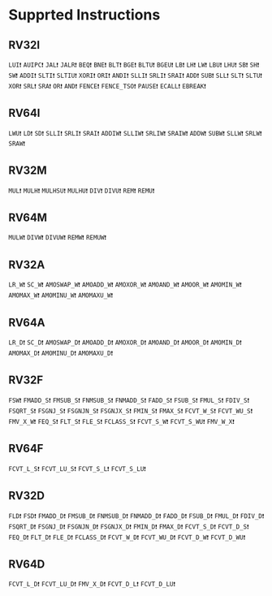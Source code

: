 # Supprted Instructions

## RV32I
`LUI❗`
`AUIPC❗`
`JAL❗`
`JALR❗`
`BEQ❗`
`BNE❗`
`BLT❗`
`BGE❗`
`BLTU❗`
`BGEU❗`
`LB❗`
`LH❗`
`LW❗`
`LBU❗`
`LHU❗`
`SB❗`
`SH❗`
`SW❗`
`ADDI❗`
`SLTI❗`
`SLTIU❗`
`XORI❗`
`ORI❗`
`ANDI❗`
`SLLI❗`
`SRLI❗`
`SRAI❗`
`ADD❗`
`SUB❗`
`SLL❗`
`SLT❗`
`SLTU❗`
`XOR❗`
`SRL❗`
`SRA❗`
`OR❗`
`AND❗`
`FENCE❗`
`FENCE_TSO❗`
`PAUSE❗`
`ECALL❗`
`EBREAK❗`

## RV64I
`LWU❗`
`LD❗`
`SD❗`
`SLLI❗`
`SRLI❗`
`SRAI❗`
`ADDIW❗`
`SLLIW❗`
`SRLIW❗`
`SRAIW❗`
`ADDW❗`
`SUBW❗`
`SLLW❗`
`SRLW❗`
`SRAW❗`

## RV32M
`MUL❗`
`MULH❗`
`MULHSU❗`
`MULHU❗`
`DIV❗`
`DIVU❗`
`REM❗`
`REMU❗`

## RV64M
`MULW❗`
`DIVW❗`
`DIVUW❗`
`REMW❗`
`REMUW❗`

## RV32A
`LR_W❗`
`SC_W❗`
`AMOSWAP_W❗`
`AMOADD_W❗`
`AMOXOR_W❗`
`AMOAND_W❗`
`AMOOR_W❗`
`AMOMIN_W❗`
`AMOMAX_W❗`
`AMOMINU_W❗`
`AMOMAXU_W❗`

## RV64A
`LR_D❗`
`SC_D❗`
`AMOSWAP_D❗`
`AMOADD_D❗`
`AMOXOR_D❗`
`AMOAND_D❗`
`AMOOR_D❗`
`AMOMIN_D❗`
`AMOMAX_D❗`
`AMOMINU_D❗`
`AMOMAXU_D❗`

## RV32F
`FSW❗`
`FMADD_S❗`
`FMSUB_S❗`
`FNMSUB_S❗`
`FNMADD_S❗`
`FADD_S❗`
`FSUB_S❗`
`FMUL_S❗`
`FDIV_S❗`
`FSQRT_S❗`
`FSGNJ_S❗`
`FSGNJN_S❗`
`FSGNJX_S❗`
`FMIN_S❗`
`FMAX_S❗`
`FCVT_W_S❗`
`FCVT_WU_S❗`
`FMV_X_W❗`
`FEQ_S❗`
`FLT_S❗`
`FLE_S❗`
`FCLASS_S❗`
`FCVT_S_W❗`
`FCVT_S_WU❗`
`FMV_W_X❗`

## RV64F
`FCVT_L_S❗`
`FCVT_LU_S❗`
`FCVT_S_L❗`
`FCVT_S_LU❗`

## RV32D
`FLD❗`
`FSD❗`
`FMADD_D❗`
`FMSUB_D❗`
`FNMSUB_D❗`
`FNMADD_D❗`
`FADD_D❗`
`FSUB_D❗`
`FMUL_D❗`
`FDIV_D❗`
`FSQRT_D❗`
`FSGNJ_D❗`
`FSGNJN_D❗`
`FSGNJX_D❗`
`FMIN_D❗`
`FMAX_D❗`
`FCVT_S_D❗`
`FCVT_D_S❗`
`FEQ_D❗`
`FLT_D❗`
`FLE_D❗`
`FCLASS_D❗`
`FCVT_W_D❗`
`FCVT_WU_D❗`
`FCVT_D_W❗`
`FCVT_D_WU❗`

## RV64D
`FCVT_L_D❗`
`FCVT_LU_D❗`
`FMV_X_D❗`
`FCVT_D_L❗`
`FCVT_D_LU❗`

